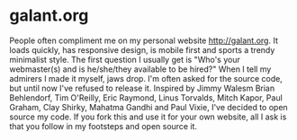 # galant.org

People often compliment me on my personal website http://galant.org. It loads quickly, has responsive design, is mobile first and sports a trendy minimalist style. The first question I usually get is "Who's your webmaster(s) and is he/she/they available to be hired?" When I tell my admirers I made it myself, jaws drop. I'm often asked for the source code, but until now I've refused to release it. Inspired by Jimmy Walesm Brian Behlendorf, Tim O'Reilly, Eric Raymond, Linus Torvalds, Mitch Kapor, Paul Graham, Clay Shirky, Mahatma Gandhi and Paul Vixie, I've decided to open source my code. If you fork this and use it for your own website, all I ask is that you follow in my footsteps and open source it.
